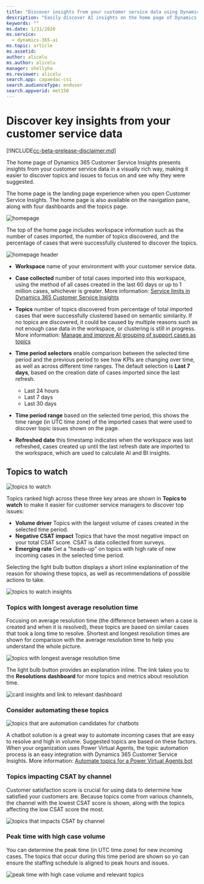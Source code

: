 ```yaml
---
title: "Discover insights from your customer service data using Dynamics 365 Customer Service Insights"
description: "Easily discover AI insights on the home page of Dynamics 365 Customer Service Insights"
keywords: ""
ms.date: 1/31/2020
ms.service:
  - dynamics-365-ai
ms.topic: article
ms.assetid: 
author: alicelu
ms.author: alicelu
manager: shellyha
ms.reviewer: alicelu
search.app: capaedac-csi
search.audienceType: enduser
search.appverid: met150
---
```


# Discover key insights from your customer service data

[!INCLUDE[cc-beta-prelease-disclaimer.md](../includes/cc-beta-prerelease-disclaimer.md)]

The home page of Dynamics 365 Customer Service Insights presents insights from your customer service data in a visually rich way, making it easier to discover topics and issues to focus on and see why they were suggested. 

The home page is the landing page experience when you open Customer Service Insights. The home page is also available on the navigation pane, along with four dashboards and the topics page. 

![homepage](media/home.png)

The top of the home page includes workspace information such as the number of cases imported, the number of topics discovered, and the percentage of cases that were successfully clustered to discover the topics. 

![homepage header](media/home_header.png)

* **Workspace**  name of your environment with your customer service data.
* **Case collected** number of total cases imported into this workspace, using the method of all cases created in the last 60 days or up to 1 million cases, whichever is greater. More information: [Service limits in Dynamics 365 Customer Service Insights](https://docs.microsoft.com/dynamics365/ai/customer-service-insights/service-limits)

* **Topics** number of topics discovered from percentage of total imported cases that were successfully clustered based on semantic similarity. If no topics are discovered, it could be caused by multiple reasons such as not enough case data in the workspace, or clustering is still in progress. More information: [Manage and improve AI grouping of support cases as topics](https://docs.microsoft.com/dynamics365/ai/customer-service-insights/topics-page#troubleshooting-empty-topics-page)

* **Time period selectors** enable comparison between the selected time period and the previous period to see how KPIs are changing over time, as well as across different time ranges. The default selection is **Last 7 days**, based on the creation date of cases imported since the last refresh. 
  * Last 24 hours
  * Last 7 days
  * Last 30 days
* **Time period range** based on the selected time period, this shows the time range (in UTC time zone) of the imported cases that were used to discover topic issues shown on the page.  
* **Refreshed date** this timestamp indicates when the workspace was last refreshed, cases created up until the last refresh date are imported to the workspace, which are used to calculate AI and BI insights. 

## Topics to watch 

![topics to watch](media/home_topicstowatch.png)

Topics ranked high across these three key areas are shown in **Topics to watch** to make it easier for customer service managers to discover top issues:
  
  * **Volume driver** Topics with the largest volume of cases created in the selected time period.
  * **Negative CSAT impact** Topics that have the most negative impact on your total CSAT score. CSAT is data collected from surveys.
  * **Emerging rate** Get a "heads-up" on topics with high rate of new incoming cases in the selected time period.

Selecting the light bulb button displays a short inline explanination of the reason for showing these topics, as well as recommendations of possible actions to take. 

![topics to watch insights](media/home_topicstowatch_insights.png)


### Topics with longest average resolution time
Focusing on average resolution time (the difference between when a case is created and when it is resolved), these topics are based on similar cases that took a long time to resolve. Shortest and longest resolution times are shown for comparison with the average resolution time to help you understand the whole picture. 

![topics with longest average resolution time](media/home_avgrestime.png)


The light bulb button provides an explanation inline. The link takes you to the **Resolutions dashboard** for more topics and metrics about resolution time.

![card insights and link to relevant dashboard](media/home_resolution_icons.png)


### Consider automating these topics

![topics that are automation candidates for chatbots](media/home_automationcandidates.png)

A chatbot solution is a great way to automate incoming cases that are easy to resolve and high in volume. Suggested topics are based on these factors. When your organization uses Power Virtual Agents, the topic automation process is an easy integration with Dynamics 365 Customer Service Insights. More information: [Automate topics for a Power Virtual Agents bot](https://docs.microsoft.com/dynamics365/ai/customer-service-insights/automate-topics)

### Topics impacting CSAT by channel
Customer satisfaction score is crucial for using data to determine how satisfied your customers are. Because topics come from various channels, the channel with the lowest CSAT score is shown, along with the topics affecting the low CSAT score the most. 

![topics that impacts CSAT by channel](media/home_csatchannel.png)



### Peak time with high case volume
You can determine the peak time (in UTC time zone) for new incoming cases. The topics that occur during this time period are shown so yo can ensure the staffing schedule is aligned to peak hours and issues. 

![peak time with high case volume and relevant topics](media/home_peaktime.png)




